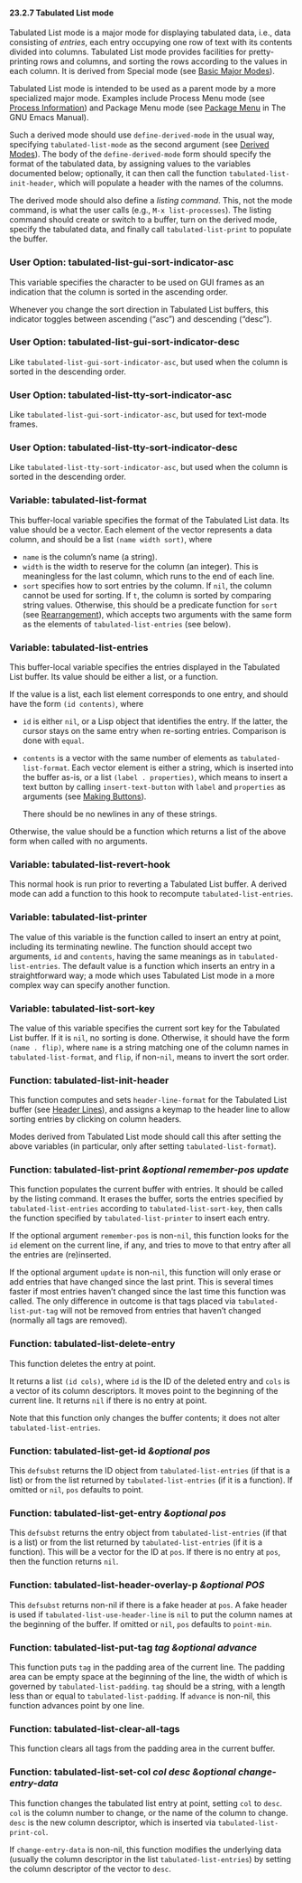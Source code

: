 

#### 23.2.7 Tabulated List mode

Tabulated List mode is a major mode for displaying tabulated data, i.e., data consisting of *entries*, each entry occupying one row of text with its contents divided into columns. Tabulated List mode provides facilities for pretty-printing rows and columns, and sorting the rows according to the values in each column. It is derived from Special mode (see [Basic Major Modes](Basic-Major-Modes.html)).

Tabulated List mode is intended to be used as a parent mode by a more specialized major mode. Examples include Process Menu mode (see [Process Information](Process-Information.html)) and Package Menu mode (see [Package Menu](https://www.gnu.org/software/emacs/manual/html_node/emacs/Package-Menu.html#Package-Menu) in The GNU Emacs Manual).

Such a derived mode should use `define-derived-mode` in the usual way, specifying `tabulated-list-mode` as the second argument (see [Derived Modes](Derived-Modes.html)). The body of the `define-derived-mode` form should specify the format of the tabulated data, by assigning values to the variables documented below; optionally, it can then call the function `tabulated-list-init-header`, which will populate a header with the names of the columns.

The derived mode should also define a *listing command*. This, not the mode command, is what the user calls (e.g., `M-x list-processes`). The listing command should create or switch to a buffer, turn on the derived mode, specify the tabulated data, and finally call `tabulated-list-print` to populate the buffer.

### User Option: **tabulated-list-gui-sort-indicator-asc**

This variable specifies the character to be used on GUI frames as an indication that the column is sorted in the ascending order.

Whenever you change the sort direction in Tabulated List buffers, this indicator toggles between ascending (“asc”) and descending (“desc”).

### User Option: **tabulated-list-gui-sort-indicator-desc**

Like `tabulated-list-gui-sort-indicator-asc`, but used when the column is sorted in the descending order.

### User Option: **tabulated-list-tty-sort-indicator-asc**

Like `tabulated-list-gui-sort-indicator-asc`, but used for text-mode frames.

### User Option: **tabulated-list-tty-sort-indicator-desc**

Like `tabulated-list-tty-sort-indicator-asc`, but used when the column is sorted in the descending order.

### Variable: **tabulated-list-format**

This buffer-local variable specifies the format of the Tabulated List data. Its value should be a vector. Each element of the vector represents a data column, and should be a list `(name width sort)`, where

*   `name` is the column’s name (a string).
*   `width` is the width to reserve for the column (an integer). This is meaningless for the last column, which runs to the end of each line.
*   `sort` specifies how to sort entries by the column. If `nil`, the column cannot be used for sorting. If `t`, the column is sorted by comparing string values. Otherwise, this should be a predicate function for `sort` (see [Rearrangement](Rearrangement.html)), which accepts two arguments with the same form as the elements of `tabulated-list-entries` (see below).

### Variable: **tabulated-list-entries**

This buffer-local variable specifies the entries displayed in the Tabulated List buffer. Its value should be either a list, or a function.

If the value is a list, each list element corresponds to one entry, and should have the form `(id contents)`, where

*   `id` is either `nil`, or a Lisp object that identifies the entry. If the latter, the cursor stays on the same entry when re-sorting entries. Comparison is done with `equal`.

*   `contents` is a vector with the same number of elements as `tabulated-list-format`. Each vector element is either a string, which is inserted into the buffer as-is, or a list `(label . properties)`, which means to insert a text button by calling `insert-text-button` with `label` and `properties` as arguments (see [Making Buttons](Making-Buttons.html)).

    There should be no newlines in any of these strings.

Otherwise, the value should be a function which returns a list of the above form when called with no arguments.

### Variable: **tabulated-list-revert-hook**

This normal hook is run prior to reverting a Tabulated List buffer. A derived mode can add a function to this hook to recompute `tabulated-list-entries`.

### Variable: **tabulated-list-printer**

The value of this variable is the function called to insert an entry at point, including its terminating newline. The function should accept two arguments, `id` and `contents`, having the same meanings as in `tabulated-list-entries`. The default value is a function which inserts an entry in a straightforward way; a mode which uses Tabulated List mode in a more complex way can specify another function.

### Variable: **tabulated-list-sort-key**

The value of this variable specifies the current sort key for the Tabulated List buffer. If it is `nil`, no sorting is done. Otherwise, it should have the form `(name . flip)`, where `name` is a string matching one of the column names in `tabulated-list-format`, and `flip`, if non-`nil`, means to invert the sort order.

### Function: **tabulated-list-init-header**

This function computes and sets `header-line-format` for the Tabulated List buffer (see [Header Lines](Header-Lines.html)), and assigns a keymap to the header line to allow sorting entries by clicking on column headers.

Modes derived from Tabulated List mode should call this after setting the above variables (in particular, only after setting `tabulated-list-format`).

### Function: **tabulated-list-print** *\&optional remember-pos update*

This function populates the current buffer with entries. It should be called by the listing command. It erases the buffer, sorts the entries specified by `tabulated-list-entries` according to `tabulated-list-sort-key`, then calls the function specified by `tabulated-list-printer` to insert each entry.

If the optional argument `remember-pos` is non-`nil`, this function looks for the `id` element on the current line, if any, and tries to move to that entry after all the entries are (re)inserted.

If the optional argument `update` is non-`nil`, this function will only erase or add entries that have changed since the last print. This is several times faster if most entries haven’t changed since the last time this function was called. The only difference in outcome is that tags placed via `tabulated-list-put-tag` will not be removed from entries that haven’t changed (normally all tags are removed).

### Function: **tabulated-list-delete-entry**

This function deletes the entry at point.

It returns a list `(id cols)`, where `id` is the ID of the deleted entry and `cols` is a vector of its column descriptors. It moves point to the beginning of the current line. It returns `nil` if there is no entry at point.

Note that this function only changes the buffer contents; it does not alter `tabulated-list-entries`.

### Function: **tabulated-list-get-id** *\&optional pos*

This `defsubst` returns the ID object from `tabulated-list-entries` (if that is a list) or from the list returned by `tabulated-list-entries` (if it is a function). If omitted or `nil`, `pos` defaults to point.

### Function: **tabulated-list-get-entry** *\&optional pos*

This `defsubst` returns the entry object from `tabulated-list-entries` (if that is a list) or from the list returned by `tabulated-list-entries` (if it is a function). This will be a vector for the ID at `pos`. If there is no entry at `pos`, then the function returns `nil`.

### Function: **tabulated-list-header-overlay-p** *\&optional POS*

This `defsubst` returns non-nil if there is a fake header at `pos`. A fake header is used if `tabulated-list-use-header-line` is `nil` to put the column names at the beginning of the buffer. If omitted or `nil`, `pos` defaults to `point-min`.

### Function: **tabulated-list-put-tag** *tag \&optional advance*

This function puts `tag` in the padding area of the current line. The padding area can be empty space at the beginning of the line, the width of which is governed by `tabulated-list-padding`. `tag` should be a string, with a length less than or equal to `tabulated-list-padding`. If `advance` is non-nil, this function advances point by one line.

### Function: **tabulated-list-clear-all-tags**

This function clears all tags from the padding area in the current buffer.

### Function: **tabulated-list-set-col** *col desc \&optional change-entry-data*

This function changes the tabulated list entry at point, setting `col` to `desc`. `col` is the column number to change, or the name of the column to change. `desc` is the new column descriptor, which is inserted via `tabulated-list-print-col`.

If `change-entry-data` is non-nil, this function modifies the underlying data (usually the column descriptor in the list `tabulated-list-entries`) by setting the column descriptor of the vector to `desc`.
